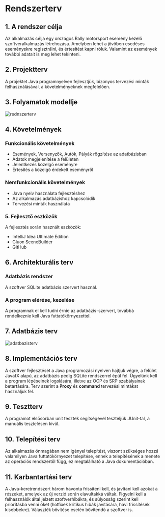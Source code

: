 # Rendszerterv
## 1. A rendszer célja

Az alkalmazás célja egy országos Rally motorsport esemény kezelő szoftveralkalmazás létrehozása. Amelyben lehet a jövőben esedéses eseményekre regisztrálni, és értesítést kapni róluk. Valamint az események további adatait is meg lehet tekinteni.
## 2. Projektterv

A projektet Java programnyelven fejlesztjük, bizonyos tervezési minták felhasználásával, a követelményeknek megfelelően.

## 3. Folyamatok modellje

![rednszerterv](https://github.com/Doomer022/progtechgyak_2024/assets/117568964/c3ba7de2-8878-4e83-9522-15b92b696c70)

## 4. Követelmények

### Funkcionális követelmények

- Események, Versenyzők, Autók, Pályák rögzítése az adatbázisban
- Adatok megjelenítése a felületen
- Jelentkezés közelgő eseményre
- Értesítés a közelgő érdekelt eseményről
 
### Nemfunkcionális követelmények

- Java nyelv használata fejlesztéshez
- Az alkalmazás adatbázishoz kapcsolódik
- Tervezési minták használata

### 5. Fejlesztő eszközök

A fejlesztés során használt eszközök:
- IntelliJ Idea Ultimate Edition
- Gluon SceneBuilder
- GitHub

## 6. Architekturális terv

### Adatbázis rendszer

A szoftver SQLite adatbázis szervert használ.

### A program elérése, kezelése

A programnak el kell tudni érnie az adatbázis-szervert, továbbá rendelkeznie kell Java futtatókörnyezettel.

## 7. Adatbázis terv

![adatbazisterv](https://github.com/Doomer022/progtechgyak_2024/assets/117568964/0c8be8c3-184c-4c04-bafb-36c405c95474)

## 8. Implementációs terv

A szoftver fejlesztését a Java programozási nyelven hajtjuk végre, a felület JavafX alapú, az adatbázis pedig SQLite rendszerrel épül fel. Ügyelünk kell a program lépéseinek logolására, illetve az OCP és SRP szabályainak betartására. Terv szerint a **Proxy** és **command** tervezési mintákat használjuk fel.

## 9. Tesztterv

A programot elsősorban unit tesztek segítségével teszteljük JUnit-tal, a manuális tesztelésen kívül.

## 10. Telepítési terv

Az alkalmazás önmagában nem igényel telepítést, viszont szükséges hozzá valamilyen Java futtatókörnyezet telepítése, ennek a telepítésének a menete az operációs rendszertől függ, ez megtalálható a Java dokumentációban.

## 11. Karbantartási terv

A Java-keretrendszert három havonta frissíteni kell, és javítani kell azokat a részeket, amelyek az új verzió során elavultakká váltak. Figyelni kell a felhasználók által jelzett szoftverhibákra, és súlyosság szerint kell prioritásba venni őket (hotfixek kritikus hibák javítására, havi frissítések kisebbekre). Választék bővítése esetén bővítendő a szoftver is.
